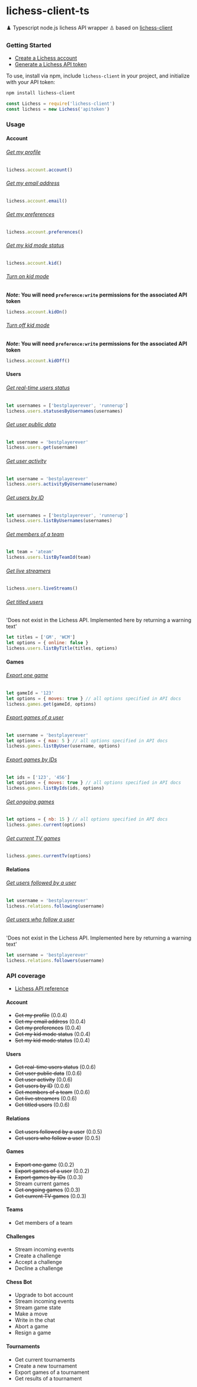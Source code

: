 # lichess-client-ts

♟️ Typescript node.js lichess API wrapper ♙
based on [lichess-client](https://github.com/krmannix/lichess-client)

### Getting Started

- [Create a Lichess account](https://lichess.org/signup)
- [Generate a Lichess API token](https://lichess.org/account/oauth/token)

To use, install via npm, include `lichess-client` in your project, and initialize with your API token:

```bash
npm install lichess-client
```

```js
const Lichess = require('lichess-client')
const lichess = new Lichess('apitoken')
```

### Usage

#### Account

###### [Get my profile](https://lichess.org/api#operation/accountMe)

```js
lichess.account.account()
```

###### [Get my email address](https://lichess.org/api#operation/accountEmail)

```js
lichess.account.email()
```

###### [Get my preferences](https://lichess.org/api#operation/account)

```js
lichess.account.preferences()
```

###### [Get my kid mode status](https://lichess.org/api#operation/accountKid)

```js
lichess.account.kid()
```

###### [Turn on kid mode](https://lichess.org/api#operation/accountKidPost)

**_Note_: You will need `preference:write` permissions for the associated API token**

```js
lichess.account.kidOn()
```

###### [Turn off kid mode](https://lichess.org/api#operation/accountKidPost)

**_Note_: You will need `preference:write` permissions for the associated API token**

```js
lichess.account.kidOff()
```

#### Users

###### [Get real-time users status](https://lichess.org/api#operation/apiUsersStatus)

```js
let usernames = ['bestplayerever', 'runnerup']
lichess.users.statusesByUsernames(usernames)
```

###### [Get user public data](https://lichess.org/api#operation/apiUser)

```js
let username = 'bestplayerever'
lichess.users.get(username)
```

###### [Get user activity](https://lichess.org/api#operation/apiUserActivity)

```js
let username = 'bestplayerever'
lichess.users.activityByUsername(username)
```

###### [Get users by ID](https://lichess.org/api#operation/apiUsers)

```js
let usernames = ['bestplayerever', 'runnerup']
lichess.users.listByUsernames(usernames)
```

###### [Get members of a team](https://lichess.org/api#operation/teamIdUsers)

```js
let team = 'ateam'
lichess.users.listByTeamId(team)
```

###### [Get live streamers](https://lichess.org/api#operation/streamerLive)

```js
lichess.users.liveStreams()
```

###### [Get titled users](https://lichess.org/api#operation/usersTitled)

'Does not exist in the Lichess API. Implemented here by returning a warning text'

```js
let titles = ['GM', 'WCM']
let options = { online: false }
lichess.users.listByTitle(titles, options)
```

#### Games

###### [Export one game](https://lichess.org/api#operation/gamePgn)

```js
let gameId = '123'
let options = { moves: true } // all options specified in API docs
lichess.games.get(gameId, options)
```

###### [Export games of a user](https://lichess.org/api#operation/apiGamesUser)

```js
let username = 'bestplayerever'
let options = { max: 5 } // all options specified in API docs
lichess.games.listByUser(username, options)
```

###### [Export games by IDs](https://lichess.org/api#operation/gamesExportIds)

```js
let ids = ['123', '456']
let options = { moves: true } // all options specified in API docs
lichess.games.listByIds(ids, options)
```

###### [Get ongoing games](https://lichess.org/api#operation/apiAccountPlaying)

```js
let options = { nb: 15 } // all options specified in API docs
lichess.games.current(options)
```

###### [Get current TV games](https://lichess.org/api#operation/tvChannels)

```js
lichess.games.currentTv(options)
```

#### Relations

###### [Get users followed by a user](https://lichess.org/api#operation/apiUserFollowing)

```js
let username = 'bestplayerever'
lichess.relations.following(username)
```

###### [Get users who follow a user](https://lichess.org/api#operation/apiUserFollowers)

'Does not exist in the Lichess API. Implemented here by returning a warning text'

```js
let username = 'bestplayerever'
lichess.relations.followers(username)
```

### API coverage

- [Lichess API reference](https://lichess.org/api)

#### Account

- ~~Get my profile~~ (0.0.4)
- ~~Get my email address~~ (0.0.4)
- ~~Get my preferences~~ (0.0.4)
- ~~Get my kid mode status~~ (0.0.4)
- ~~Set my kid mode status~~ (0.0.4)

#### Users

- ~~Get real-time users status~~ (0.0.6)
- ~~Get user public data~~ (0.0.6)
- ~~Get user activity~~ (0.0.6)
- ~~Get users by ID~~ (0.0.6)
- ~~Get members of a team~~ (0.0.6)
- ~~Get live streamers~~ (0.0.6)
- ~~Get titled users~~ (0.0.6)

#### Relations

- ~~Get users followed by a user~~ (0.0.5)
- ~~Get users who follow a user~~ (0.0.5)

#### Games

- ~~Export one game~~ (0.0.2)
- ~~Export games of a user~~ (0.0.2)
- ~~Export games by IDs~~ (0.0.3)
- Stream current games
- ~~Get ongoing games~~ (0.0.3)
- ~~Get current TV games~~ (0.0.3)

#### Teams

- Get members of a team

#### Challenges

- Stream incoming events
- Create a challenge
- Accept a challenge
- Decline a challenge

#### Chess Bot

- Upgrade to bot account
- Stream incoming events
- Stream game state
- Make a move
- Write in the chat
- Abort a game
- Resign a game

#### Tournaments

- Get current tournaments
- Create a new tournament
- Export games of a tournament
- Get results of a tournament
